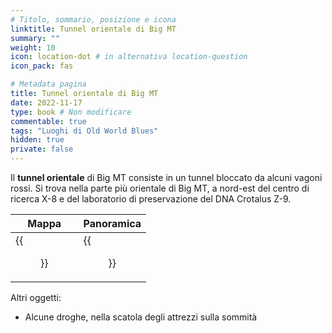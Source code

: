 ```yaml
---
# Titolo, sommario, posizione e icona
linktitle: Tunnel orientale di Big MT
summary: ""
weight: 10
icon: location-dot # in alternativa location-question
icon_pack: fas

# Metadata pagina
title: Tunnel orientale di Big MT
date: 2022-11-17
type: book # Non modificare
commentable: true
tags: "Luoghi di Old World Blues"
hidden: true
private: false
---
```



<div class="fnv">

Il **tunnel orientale** di Big MT consiste in un tunnel bloccato da alcuni vagoni rossi. Si trova nella parte più orientale di Big MT, a nord-est del centro di ricerca X-8 e del laboratorio di preservazione del DNA Crotalus Z-9.

| Mappa | Panoramica |
| ----- | ---------- |
| {{<figure src="fnv/Big_MT_east_tunnel_loc.webp">}}      |  {{<figure src="fnv/Big_MT_east_tunnel.webp">}}          | 

Altri oggetti:
- Alcune droghe, nella scatola degli attrezzi sulla sommità

</div>
